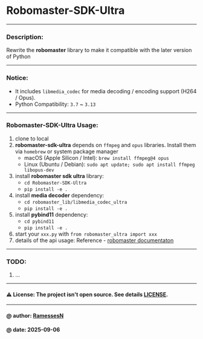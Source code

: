 # Robomaster-SDK-Ultra

---

### Description: 
Rewrite the **robomaster** library to make it compatible with the later version of Python

---

### Notice:
- It includes `libmedia_codec` for media decoding / encoding support (H264 / Opus).
- Python Compatibility: `3.7` ~ `3.13`

---

### Robomaster-SDK-Ultra Usage:
1. clone to local
2. **robomaster-sdk-ultra** depends on `ffmpeg` and `opus` libraries. Install them via `homebrew` or system package manager
    - macOS (Apple Silicon / Intel): `brew install ffmpeg@4 opus`
    - Linux (Ubuntu / Debian): `sudo apt update; sudo apt install ffmpeg libopus-dev`
3. install **robomaster sdk ultra** library:
   - `cd Robomaster-SDK-Ultra`
   - `pip install -e .`
4. install **media decoder** dependency: 
   - `cd robomaster_lib/libmedia_codec_ultra`
   - `pip install -e .`
5. install **pybind11** dependency:
   - `cd pybind11`
   - `pip install -e .`
6. start your `xxx.py` with `from robomaster_ultra import xxx`
7. details of the api usage: Reference - [robomaster documentaton](https://robomaster-dev.readthedocs.io/zh-cn/latest/index.html)

---

### TODO:
1. ...

---

#### ⚠️ License: The project isn't open source. See details [LICENSE](./LICENSE).

---

#### @ author: [RamessesN](https://github.com/RamessesN)
#### @ date: 2025-09-06